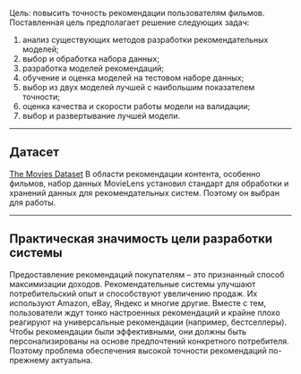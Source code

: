 Цель: повысить точность рекомендации пользователям фильмов.
Поставленная цель предполагает решение следующих задач: 
1.	анализ существующих методов разработки рекомендательных моделей;
2.	выбор и обработка набора данных;
3.	разработка моделей рекомендаций;
4.	обучение и оценка моделей на тестовом наборе данных;
5.	выбор из двух моделей лучшей с наибольшим показателем точности;
6.	оценка качества и скорости работы модели на валидации;
7.	выбор и развертывание лучшей модели.
____
## Датасет
[The Movies Dataset](https://www.kaggle.com/datasets/rounakbanik/the-movies-dataset)
В области рекомендации контента, особенно фильмов, набор данных MovieLens установил стандарт для обработки и хранений данных для рекомендательных систем. Поэтому он выбран для работы.
____
## Практическая значимость цели разработки системы
Предоставление рекомендаций покупателям –  это признанный способ максимизации доходов. Рекомендательные системы улучшают потребительский опыт и способствуют увеличению продаж. Их используют Amazon, eBay, Яндекс и многие другие. Вместе с тем, пользователи ждут тонко настроенных рекомендаций и крайне плохо реагируют на универсальные рекомендации (например, бестселлеры). Чтобы рекомендации были эффективными, они должны быть персонализированы на основе предпочтений конкретного потребителя. Поэтому проблема обеспечения высокой точности рекомендаций по-прежнему актуальна.
